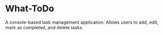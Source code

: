 # What-ToDo
A console-based task management application. Allows users to add, edit, mark as completed, and delete tasks.
